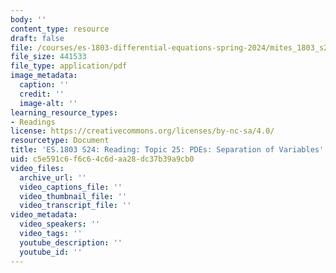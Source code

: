 ```yaml
---
body: ''
content_type: resource
draft: false
file: /courses/es-1803-differential-equations-spring-2024/mites_1803_s24_topic25.pdf
file_size: 441533
file_type: application/pdf
image_metadata:
  caption: ''
  credit: ''
  image-alt: ''
learning_resource_types:
- Readings
license: https://creativecommons.org/licenses/by-nc-sa/4.0/
resourcetype: Document
title: 'ES.1803 S24: Reading: Topic 25: PDEs: Separation of Variables'
uid: c5e591c6-f6c6-4c6d-aa28-dc37b39a9cb0
video_files:
  archive_url: ''
  video_captions_file: ''
  video_thumbnail_file: ''
  video_transcript_file: ''
video_metadata:
  video_speakers: ''
  video_tags: ''
  youtube_description: ''
  youtube_id: ''
---
```

